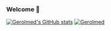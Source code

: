 ### Welcome 👋

[![Gerolmed's GitHub stats](https://github-readme-stats.vercel.app/api?username=Gerolmed&show_icons=true&count_private=true&theme=dracula)](https://github.com/anuraghazra/github-readme-stats)
[![Gerolmed](https://github-readme-stats.vercel.app/api/top-langs/?username=Gerolmed&theme=dracula&layout=compact)](https://github.com/anuraghazra/github-readme-stats)
